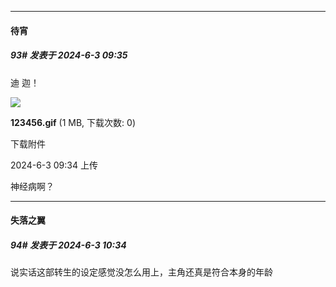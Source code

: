﻿
*****

####  待宵  
##### 93#       发表于 2024-6-3 09:35

迪 迦！

<img src="https://img.saraba1st.com/forum/202406/03/093438oj7z8wjx2z39sqw6.gif" referrerpolicy="no-referrer">

<strong>123456.gif</strong> (1 MB, 下载次数: 0)

下载附件

2024-6-3 09:34 上传

神经病啊？


*****

####  失落之翼  
##### 94#       发表于 2024-6-3 10:34

说实话这部转生的设定感觉没怎么用上，主角还真是符合本身的年龄

